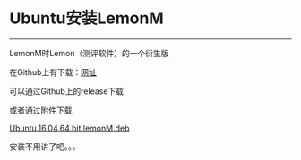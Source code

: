 # Ubuntu安装LemonM

---

LemonM时Lemon（测评软件）的一个衍生版

在Github上有下载：[网址](https://github.com/jesseliu612/lemonM)

可以通过Github上的release下载

或者通过附件下载

[Ubuntu.16.04.64.bit.lemonM.deb](_v_attachments/20181101200632232_26221/Ubuntu.16.04.64.bit.lemonM.deb)

安装不用讲了吧。。。